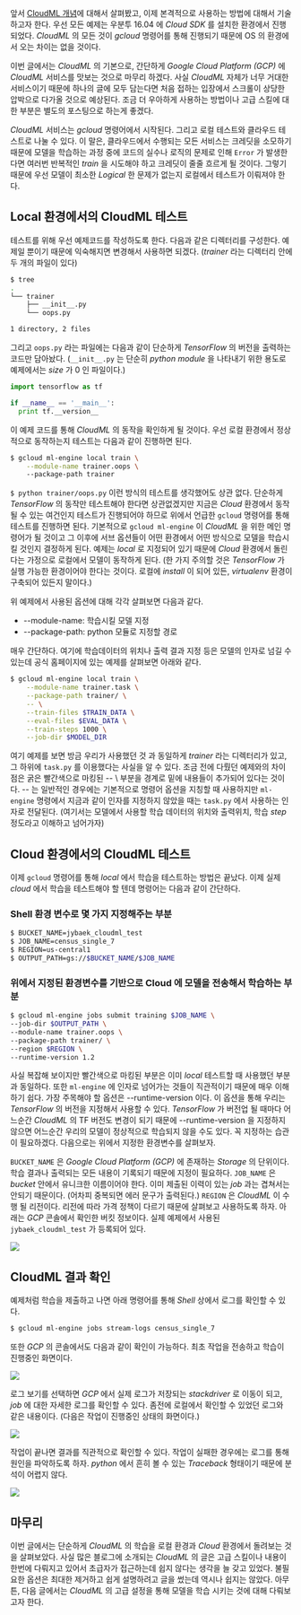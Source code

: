 앞서 [CloudML 개념](./concept.md)에 대해서 살펴봤고, 이제 본격적으로 사용하는 방법에 대해서 기술하고자 한다. 우선 모든 예제는 우분투 16.04 에 *Cloud SDK* 를 설치한 환경에서 진행 되었다. *CloudML* 의 모든 것이 *gcloud* 명령어를 통해 진행되기 때문에 OS 의 환경에서 오는 차이는 없을 것이다.

이번 글에서는 *CloudML* 의 기본으로, 간단하게 *Google Cloud Platform (GCP)* 에 *CloudML* 서비스를 맛보는 것으로 마무리 하겠다. 사실 *CloudML* 자체가 너무 거대한 서비스이기 때문에 하나의 글에 모두 담는다면 처음 접하는 입장에서 스크롤이 상당한 압박으로 다가올 것으로 예상된다. 조금 더 우아하게 사용하는 방법이나 고급 스킬에 대한 부분은 별도의 포스팅으로 하는게 좋겠다. 

*CloudML* 서비스는 *gcloud* 명령어에서 시작된다. 그리고 로컬 테스트와 클라우드 테스트로 나눌 수 있다. 이 말은, 클라우드에서 수행되는 모든 서비스는 크레딧을 소모하기 때문에 모델을 학습하는 과정 중에 코드의 실수나 로직의 문제로 인해 `Error` 가 발생한다면 여러번 반복적인 *train* 을 시도해야 하고 크레딧이 줄줄 흐르게 될 것이다. 그렇기 때문에 우선 모델이 최소한 *Logical* 한 문제가 없는지 로컬에서 테스트가 이뤄져야 한다. 

## Local 환경에서의 CloudML 테스트
테스트를 위해 우선 예제코드를 작성하도록 한다. 다음과 같은 디렉터리를 구성한다. 예제일 뿐이기 때문에 익숙해지면 변경해서 사용하면 되겠다. (*trainer* 라는 디렉터리 안에 두 개의 파일이 있다)
```bash
$ tree
.
└── trainer
    ├── __init__.py
    └── oops.py

1 directory, 2 files
```
그리고 `oops.py` 라는 파일에는 다음과 같이 단순하게 *TensorFlow* 의 버전을 출력하는 코드만 담아놨다. (`__init__.py` 는 단순히 *python module* 을 나타내기 위한 용도로 예제에서는 *size* 가 0 인 파일이다.)
```python
import tensorflow as tf 

if __name__ == '__main__': 
  print tf.__version__
```

이 예제 코드를 통해 *CloudML* 의 동작을 확인하게 될 것이다. 우선 로컬 환경에서 정상적으로 동작하는지 테스트는 다음과 같이 진행하면 된다. 
```bash
$ gcloud ml-engine local train \
    --module-name trainer.oops \    
    --package-path trainer
```

`$ python trainer/oops.py` 이런 방식의 테스트를 생각했어도 상관 없다. 단순하게 *TensorFlow* 의 동작만 테스트해야 한다면 상관없겠지만 지금은 *Cloud* 환경에서 동작될 수 있는 여건인지 테스트가 진행되어야 하므로 위에서 언급한 `gcloud` 명령어를 통해 테스트를 진행하면 된다. 기본적으로 `gcloud ml-engine` 이 *CloudML* 을 위한 메인 명령어가 될 것이고 그 이후에 서브 옵션들이 어떤 환경에서 어떤 방식으로 모델을 학습시킬 것인지 결정하게 된다. 예제는 *local* 로 지정되어 있기 때문에 *Cloud* 환경에서 돌린다는 가정으로 로컬에서 모델이 동작하게 된다. (한 가지 주의할 것은 *TensorFlow* 가 실행 가능한 환경이어야 한다는 것이다. 로컬에 *install* 이 되어 있든, *virtualenv* 환경이 구축되어 있든지 말이다.)

위 예제에서 사용된 옵션에 대해 각각 살펴보면 다음과 같다.

  * --module-name: 학습시킬 모델 지정
  * --package-path: python 모듈로 지정할 경로

매우 간단하다. 여기에 학습데이터의 위치나 출력 결과 지정 등은 모델의 인자로 넘길 수 있는데 공식 홈페이지에 있는 예제를 살펴보면 아래와 같다.
```bash
$ gcloud ml-engine local train \
    --module-name trainer.task \
    --package-path trainer/ \
    -- \
    --train-files $TRAIN_DATA \
    --eval-files $EVAL_DATA \
    --train-steps 1000 \
    --job-dir $MODEL_DIR
```

여기 예제를 보면 방금 우리가 사용했던 것 과 동일하게 *trainer* 라는 디렉터리가 있고, 그 하위에 `task.py` 를 이용했다는 사실을 알 수 있다. 조금 전에 다뤘던 예제와의 차이점은 굵은 빨간색으로 마킹된 -- \ 부분을 경계로 밑에 내용들이 추가되어 있다는 것이다. -- 는 일반적인 경우에는 기본적으로 명령어 옵션을 지칭할 때 사용하지만 `ml-engine` 명령에서 지금과 같이 인자를 지정하지 않았을 때는 `task.py` 에서 사용하는 인자로 전달된다. (여기서는 모델에서 사용할 학습 데이터의 위치와 출력위치, 학습 *step* 정도라고 이해하고 넘어가자)

## Cloud 환경에서의 CloudML 테스트
이제 `gcloud` 명령어를 통해 *local* 에서 학습을 테스트하는 방법은 끝났다. 이제 실제 *cloud* 에서 학습을 테스트해야 할 텐데 명령어는 다음과 같이 간단하다.

### Shell 환경 변수로 몇 가지 지정해주는 부분
```bash
$ BUCKET_NAME=jybaek_cloudml_test
$ JOB_NAME=census_single_7
$ REGION=us-central1
$ OUTPUT_PATH=gs://$BUCKET_NAME/$JOB_NAME
```

### 위에서 지정된 환경변수를 기반으로 Cloud 에 모델을 전송해서 학습하는 부분
```bash
$ gcloud ml-engine jobs submit training $JOB_NAME \
--job-dir $OUTPUT_PATH \
--module-name trainer.oops \
--package-path trainer/ \
--region $REGION \
--runtime-version 1.2
```

사실 복잡해 보이지만 빨간색으로 마킹된 부분은 이미 *local* 테스트할 때 사용했던 부분과 동일하다. 또한 `ml-engine` 에 인자로 넘어가는 것들이 직관적이기 때문에 매우 이해하기 쉽다. 가장 주목해야 할 옵션은 --runtime-version 이다. 이 옵션을 통해 우리는 *TensorFlow* 의 버전을 지정해서 사용할 수 있다. *TensorFlow* 가 버전업 될 때마다 어느순간 *CloudML* 의 TF 버전도 변경이 되기 때문에 --runtime-version 을 지정하지 않으면 어느순간 우리의 모델이 정상적으로 학습되지 않을 수도 있다. 꼭 지정하는 습관이 필요하겠다. 다음으로는 위에서 지정한 환경변수를 살펴보자.

`BUCKET_NAME` 은 *Google Cloud Platform (GCP)* 에 존재하는 *Storage* 의 단위이다. 학습 결과나 출력되는 모든 내용이 기록되기 때문에 지정이 필요하다. `JOB_NAME` 은 *bucket* 안에서 유니크한 이름이어야 한다. 이미 제출된 이력이 있는 *job* 과는 겹쳐서는 안되기 때문이다. (어차피 중복되면 에러 문구가 출력된다.) `REGION` 은 *CloudML* 이 수행 될 리전이다. 리전에 따라 가격 정책이 다르기 때문에 살펴보고 사용하도록 하자. 아래는 *GCP* 콘솔에서 확인한 버킷 정보이다. 실제 예제에서 사용된 `jybaek_cloudml_test` 가 등록되어 있다.

![](https://t1.daumcdn.net/cfile/tistory/2618854F59543B4531)

## CloudML 결과 확인
예제처럼 학습을 제출하고 나면 아래 명령어를 통해 *Shell* 상에서 로그를 확인할 수 있다. 
```bash
$ gcloud ml-engine jobs stream-logs census_single_7
```

또한 *GCP* 의 콘솔에서도 다음과 같이 확인이 가능하다. 최초 작업을 전송하고 학습이 진행중인 화면이다.

![](https://t1.daumcdn.net/cfile/tistory/2606E04B595439DD2E)

로그 보기를 선택하면 *GCP* 에서 실제 로그가 저장되는 *stackdriver* 로 이동이 되고, *job* 에 대한 자세한 로그를 확인할 수 있다. 좀전에 로컬에서 확인할 수 있었던 로그와 같은 내용이다. (다음은 작업이 진행중인 상태의 화면이다.)

![](https://t1.daumcdn.net/cfile/tistory/2135A34B595439DE2E)

작업이 끝나면 결과를 직관적으로 확인할 수 있다. 작업이 실패한 경우에는 로그를 통해 원인을 파악하도록 하자. *python* 에서 흔히 볼 수 있는 *Traceback* 형태이기 때문에 분석이 어렵지 않다.

![](https://t1.daumcdn.net/cfile/tistory/2438D54B595439DF30)

## 마무리 
이번 글에서는 단순하게 *CloudML* 의 학습을 로컬 환경과 *Cloud* 환경에서 돌려보는 것을 살펴보았다. 사실 많은 블로그에 소개되는 *CloudML* 의 글은 고급 스킬이나 내용이 한번에 다뤄지고 있어서 초급자가 접근하는데 쉽지 않다는 생각을 늘 갖고 있었다. 불필요한 옵션은 최대한 제거하고 쉽게 설명하려고 글을 썼는데 역시나 쉽지는 않았다. 아무튼, 다음 글에서는 *CloudML* 의 고급 설정을 통해 모델을 학습 시키는 것에 대해 다뤄보고자 한다.
